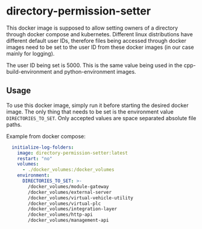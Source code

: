 # directory-permission-setter

This docker image is supposed to allow setting owners of a directory through docker compose and kubernetes.
Different linux distributions have different default user IDs, therefore files being accessed through docker images need to be set to the user ID from these docker images (in our case mainly for logging).

The user ID being set is 5000.
This is the same value being used in the cpp-build-environment and python-environment images.

## Usage

To use this docker image, simply run it before starting the desired docker image.
The only thing that needs to be set is the environment value `DIRECTORIES_TO_SET`.
Only accepted values are space separated absolute file paths.

Example from docker compose:
```yaml
  initialize-log-folders:
    image: directory-permission-setter:latest
    restart: "no"
    volumes:
      - ./docker_volumes:/docker_volumes
    environment:
      DIRECTORIES_TO_SET: >-
        /docker_volumes/module-gateway
        /docker_volumes/external-server
        /docker_volumes/virtual-vehicle-utility
        /docker_volumes/virtual-plc
        /docker_volumes/integration-layer
        /docker_volumes/http-api
        /docker_volumes/management-api
```
